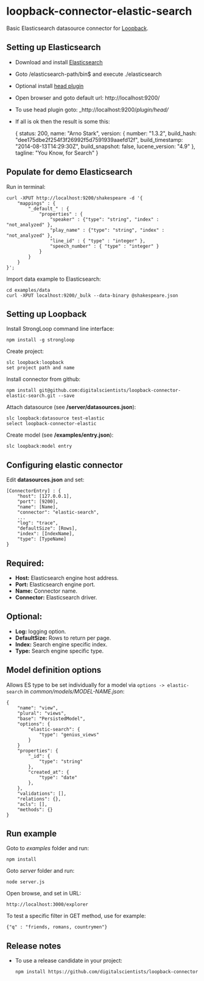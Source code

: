 # loopback-connector-elastic-search

Basic Elasticsearch datasource connector for [Loopback](http://strongloop.com/node-js/loopback/).

## Setting up Elasticsearch
- Download and install [Elasticsearch](http://www.elasticsearch.org)
- Goto /elasticsearch-path/bin$ and execute ./elasticsearch
- Optional install [head plugin](http://www.elasticsearch.org/guide/en/elasticsearch/reference/current/modules-plugins.html)
- Open browser and goto default url: http://localhost:9200/
- To use head plugin goto: _http://localhost:9200/_plugin/head/_
- If all is ok then the result is some this:<br>


    {
        status: 200,
        name: "Arno Stark",
        version: {
            number: "1.3.2",
            build_hash: "dee175dbe2f254f3f26992f5d7591939aaefd12f",
            build_timestamp: "2014-08-13T14:29:30Z",
            build_snapshot: false,
            lucene_version: "4.9"
        },
        tagline: "You Know, for Search"
    }

## Populate for demo Elasticsearch
Run in terminal:<br>

    curl -XPUT http://localhost:9200/shakespeare -d '{
        "mappings" : {
            "_default_" : {
                "properties" : {
                    "speaker" : {"type": "string", "index" : "not_analyzed" },
                    "play_name" : {"type": "string", "index" : "not_analyzed" },
                    "line_id" : { "type" : "integer" },
                    "speech_number" : { "type" : "integer" }
                }
            }
        }
    }';

Import data example to Elasticsearch:

    cd examples/data
    curl -XPUT localhost:9200/_bulk --data-binary @shakespeare.json


## Setting up Loopback
Install StrongLoop command line interface:

    npm install -g strongloop

Create project:

    slc loopback:loopback
    set project path and name

Install connector from github:

    npm install git@github.com:digitalscientists/loopback-connector-elastic-search.git --save

Attach datasource (see **/server/datasources.json**):

    slc loopback:datasource test-elastic
    select loopback-connector-elastic

Create model (see **/examples/entry.json**):

    slc loopback:model entry

## Configuring elastic connector
Edit **datasources.json** and set:

    [ConnectorEntry] : {
        "host": [127.0.0.1],
        "port": [9200],
        "name": [Name],
        "connector": "elastic-search",
        ...
        "log": "trace",
        "defaultSize": [Rows],
        "index": [IndexName],
        "type": [TypeName]
    }
    
Required:
---------
- **Host:** Elasticsearch engine host address.
- **Port:** Elasticsearch engine port.
- **Name:** Connector name.
- **Connector:** Elasticsearch driver.

Optional:
---------
- **Log:** logging option.
- **DefaultSize:** Rows to return per page.
- **Index:** Search engine specific index.
- **Type:** Search engine specific type.

## Model definition options
Allows ES type to be set individually for a model via `options -> elastic-search` in *common/models/MODEL-NAME.json*:

    {
        "name": "view",
        "plural": "views",
        "base": "PersistedModel",
        "options": {
            "elastic-search": {
                "type": "genius_views"
            }
        }
        "properties": {
            "_id": {
                "type": "string"
            },
            "created_at": {
                "type": "date"
            },
        },
        "validations": [],
        "relations": {},
        "acls": [],
        "methods": {}
    }

## Run example
Goto to _examples_ folder and run:
    
    npm install
    
Goto _server_ folder and run:

    node server.js

Open browse, and set in URL:

    http://localhost:3000/explorer

To test a specific filter in GET method, use for example:
    
    {"q" : "friends, romans, countrymen"}

## Release notes

  * To use a release candidate in your project:
    ```bash
    npm install https://github.com/digitalscientists/loopback-connector-elastic-search/archive/v0.0.2a.ds.01.tar.gz --save
    ```